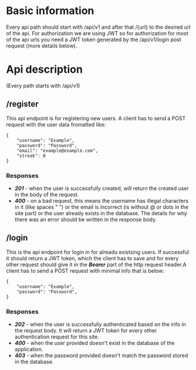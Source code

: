 # Basic information
Every api path should start with /api/v1 and after that /{url} to the desired url of the api.
For authorization we are using JWT so for authorization for most of the api urls you need a JWT token generated by the /api/v1/login post request (more details below).

# Api description
(Every path starts with /api/v1)

## /register
This api endpoint is for registering new users. A client has to send a POST request with the user data fromatted like:
```
{   
    "username": "Example",
    "password": "Password",
    "email": "example@example.com",
    "streak": 0
}
```
### Responses
 * ***201*** - when the user is successfully created, will return the created user in the body of the request.
 * ***400*** - on a bad request, this means the username has illegal characters in it (like spaces " ") or the email is incorrect (is without @ or dots in the site part) or the user already exists in the database. The details for why there was an error should be written in the response body.

## /login
This is the api endpoint for login in for alreadu existsing users. If successful it should return a JWT token, which the client has to save and for every other request should give it in the ***Bearer*** part of the http request header.A client has to send a POST request with minimal info that is below:
```
{   
    "username": "Example",
    "password": "Password",
}
```
### Responses
 * ***202*** - when the user is successfully authenticated based on the info in the request body. It will return a JWT token for every other authentication request for this site.
 * ***400*** - when the user provided doesn't exist in the database of the application.
 * ***403*** - when the password provided doesn't match the password stored in the database.
